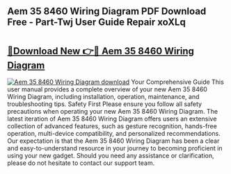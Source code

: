 ## Aem 35 8460 Wiring Diagram PDF Download Free - Part-Twj User Guide Repair xoXLq

# <h2><a href="http://dfrtpp.blite.top/?on=Aem+35+8460+Wiring+Diagram">🔗Download New 👉🔴 Aem 35 8460 Wiring Diagram</a></h2>

[![Aem 35 8460 Wiring Diagram download](https://i.imgur.com/lujVjoI.png)](http://dfrtpp.blite.top/?on=Aem+35+8460+Wiring+Diagram)
Your Comprehensive Guide This user manual provides a complete overview of your new Aem 35 8460 Wiring Diagram, including installation, operation, maintenance, and troubleshooting tips. Safety First Please ensure you follow all safety precautions when operating your new Aem 35 8460 Wiring Diagram. The latest iteration of Aem 35 8460 Wiring Diagram offers users an extensive collection of advanced features, such as gesture recognition, hands-free operation, multi-device compatibility, and personalized recommendations. Our expectation is that the Aem 35 8460 Wiring Diagram has been a clear and easy-to-understand resource in your journey to becoming proficient in using your new gadget. Should you need any assistance or clarification, please do not hesitate to contact our support team.
